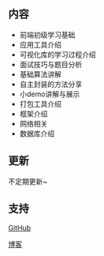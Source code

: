 ## 内容
- 前端初级学习基础
- 应用工具介绍
- 可视化库的学习过程介绍
- 面试技巧与题目分析
- 基础算法讲解
- 自主封装的方法分享
- 小demo讲解与展示
- 打包工具介绍
- 框架介绍
- 网络相关
- 数据库介绍

## 更新
不定期更新~

## 支持
[GitHub](https://github.com/TianQianTQ)

[博客](https://blog.csdn.net/t_tq_bnsg_bs_ll)